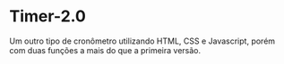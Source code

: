 # Timer-2.0
Um outro tipo de cronômetro utilizando HTML, CSS e Javascript, porém com duas funções a mais do que a primeira versão.
